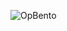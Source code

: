 ![OpBento](https://firebasestorage.googleapis.com/v0/b/smartkaksha-fe32c.appspot.com/o/opbento%2Fpriyanshu-gupta0503bf1ea.png?alt=media)
